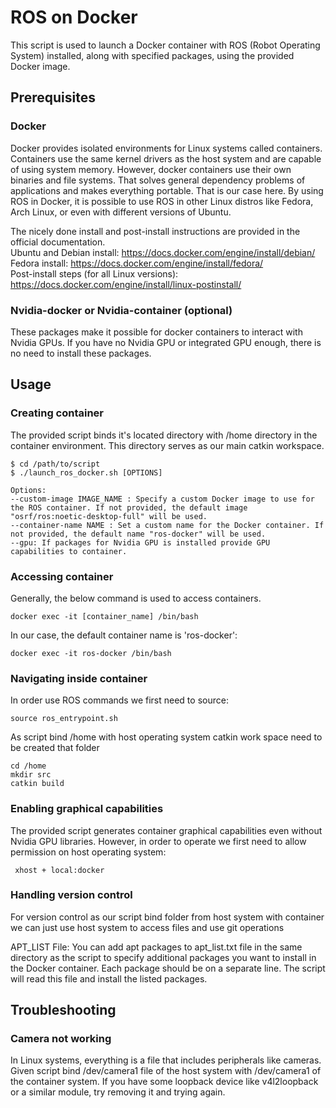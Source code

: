 # ROS on Docker 

This script is used to launch a Docker container with ROS (Robot Operating System) installed, along with specified packages, using the provided Docker image.

## Prerequisites

### Docker
Docker provides isolated environments for Linux systems called containers. Containers use the same kernel drivers as the host system and are capable of using system memory. However, docker containers use their own binaries and file systems. That solves general dependency problems of applications and makes everything portable. That is our case here. By using ROS in Docker, it is possible to use ROS in other Linux distros like Fedora, Arch Linux, or even with different versions of Ubuntu.

The nicely done install and post-install instructions are provided in the official documentation.  \
Ubuntu and Debian install: https://docs.docker.com/engine/install/debian/   \
Fedora install: https://docs.docker.com/engine/install/fedora/     \
Post-install steps (for all Linux versions): https://docs.docker.com/engine/install/linux-postinstall/   

### Nvidia-docker or Nvidia-container (optional)
These packages make it possible for docker containers to interact with Nvidia GPUs. If you have no Nvidia GPU or integrated GPU enough, there is no need to install these packages.


## Usage

### Creating container

The provided script binds it's located directory with /home directory in the container environment. This directory serves as our main catkin workspace. 

```console
$ cd /path/to/script
$ ./launch_ros_docker.sh [OPTIONS]
```




    
    Options:
    --custom-image IMAGE_NAME : Specify a custom Docker image to use for the ROS container. If not provided, the default image "osrf/ros:noetic-desktop-full" will be used.
    --container-name NAME : Set a custom name for the Docker container. If not provided, the default name "ros-docker" will be used.
    --gpu: If packages for Nvidia GPU is installed provide GPU capabilities to container.

### Accessing container
Generally, the below command is used to access containers.
```console
docker exec -it [container_name] /bin/bash
```

In our case, the default container name is 'ros-docker':
```console
docker exec -it ros-docker /bin/bash
```
### Navigating inside container
In order use ROS commands we first need to source:
```console
source ros_entrypoint.sh
```
As script bind /home with host operating system catkin work space need to be created that folder
```console
cd /home
mkdir src
catkin build
```

### Enabling graphical capabilities
The provided script generates container graphical capabilities even without Nvidia GPU libraries. However, in order to operate we first need to allow permission on host operating system:
```console
 xhost + local:docker
```
### Handling version control
For version control as our script bind folder from host system with container we can just use host system to access files and use git operations

APT_LIST File: You can add apt packages to apt_list.txt file in the same directory as the script to specify additional packages you want to install in the Docker container. Each package should be on a separate line. The script will read this file and install the listed packages.


## Troubleshooting

### Camera not working
In Linux systems, everything is a file that includes peripherals like cameras. Given script bind /dev/camera1 file of the host system with /dev/camera1 of the container system. If you have some loopback device like v4l2loopback or a similar module, try removing it and trying again.

